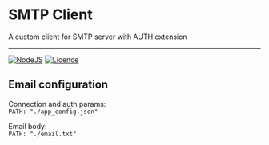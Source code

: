 # SMTP Client
A custom client for SMTP server with AUTH extension

---

[![NodeJS](https://img.shields.io/badge/node.js-6DA55F?style=for-the-badge&logo=node.js&logoColor=white)](https://nodejs.org/)
[![Licence](https://img.shields.io/github/license/Ileriayo/markdown-badges?style=for-the-badge)](./LICENSE)

## Email configuration
Connection and auth params:  
`PATH: "./app_config.json"`  

Email body:  
`PATH: "./email.txt"`